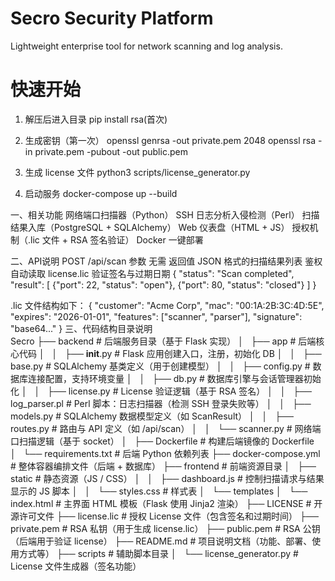 # Secro Security Platform

Lightweight enterprise tool for network scanning and log analysis.

# 快速开始
1. 解压后进入目录
pip install rsa(首次)

2. 生成密钥（第一次）
openssl genrsa -out private.pem 2048
openssl rsa -in private.pem -pubout -out public.pem

3. 生成 license 文件
python3 scripts/license_generator.py

4. 启动服务
docker-compose up --build

一、相关功能
网络端口扫描器（Python）
SSH 日志分析入侵检测（Perl）
扫描结果入库（PostgreSQL + SQLAlchemy）
Web 仪表盘（HTML + JS）
授权机制（.lic 文件 + RSA 签名验证）
Docker 一键部署

二、API说明
POST /api/scan
参数	无需
返回值	JSON 格式的扫描结果列表
鉴权	自动读取 license.lic 验证签名与过期日期
{
  "status": "Scan completed",
  "result": [
    {"port": 22, "status": "open"},
    {"port": 80, "status": "closed"}
  ]
}

.lic 文件结构如下：
{
  "customer": "Acme Corp",
  "mac": "00:1A:2B:3C:4D:5E",
  "expires": "2026-01-01",
  "features": ["scanner", "parser"],
  "signature": "base64..."
}
三、代码结构目录说明    
Secro
├── backend                         # 后端服务目录（基于 Flask 实现）
│   ├── app                         # 后端核心代码
│   │   ├── __init__.py             # Flask 应用创建入口，注册，初始化 DB
│   │   ├── base.py                 # SQLAlchemy 基类定义（用于创建模型）
│   │   ├── config.py               # 数据库连接配置，支持环境变量
│   │   ├── db.py                   # 数据库引擎与会话管理器初始化
│   │   ├── license.py              # License 验证逻辑（基于 RSA 签名）
│   │   ├── log_parser.pl           # Perl 脚本：日志扫描器（检测 SSH 登录失败等）
│   │   ├── models.py               # SQLAlchemy 数据模型定义（如 ScanResult）
│   │   ├── routes.py               # 路由与 API 定义（如 /api/scan）
│   │   └── scanner.py              # 网络端口扫描逻辑（基于 socket）
│   ├── Dockerfile                 # 构建后端镜像的 Dockerfile
│   └── requirements.txt           # 后端 Python 依赖列表
├── docker-compose.yml             # 整体容器编排文件（后端 + 数据库）
├── frontend                       # 前端资源目录
│   ├── static                     # 静态资源（JS / CSS）
│   │   ├── dashboard.js           # 控制扫描请求与结果显示的 JS 脚本
│   │   └── styles.css             # 样式表
│   └── templates
│       └── index.html             # 主界面 HTML 模板（Flask 使用 Jinja2 渲染）
├── LICENSE                        # 开源许可文件
├── license.lic                    # 授权 License 文件（包含签名和过期时间）
├── private.pem                    # RSA 私钥（用于生成 license.lic）
├── public.pem                     # RSA 公钥（后端用于验证 license）
├── README.md                      # 项目说明文档（功能、部署、使用方式等）
├── scripts                        # 辅助脚本目录
│   └── license_generator.py       # License 文件生成器（签名功能）